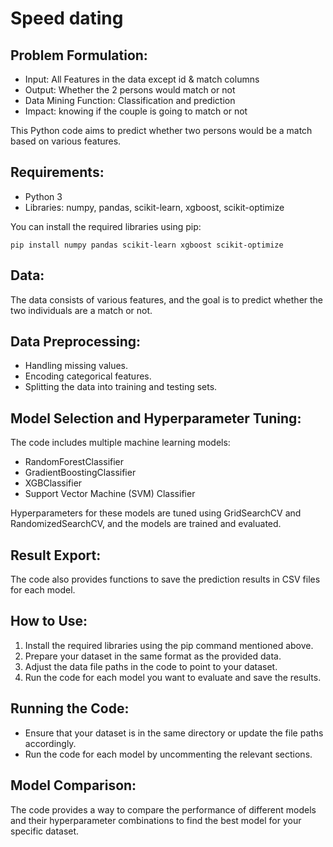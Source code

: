# Speed dating

## Problem Formulation:

* Input: All Features in the data except id & match columns
* Output: Whether the 2 persons would match or not
* Data Mining Function: Classification and prediction
* Impact: knowing if the couple is going to match or not

This Python code aims to predict whether two persons would be a match based on various features.

## Requirements:
- Python 3
- Libraries: numpy, pandas, scikit-learn, xgboost, scikit-optimize

You can install the required libraries using pip:

```
pip install numpy pandas scikit-learn xgboost scikit-optimize
```

## Data:
The data consists of various features, and the goal is to predict whether the two individuals are a match or not.

## Data Preprocessing:
- Handling missing values.
- Encoding categorical features.
- Splitting the data into training and testing sets.

## Model Selection and Hyperparameter Tuning:
The code includes multiple machine learning models:
- RandomForestClassifier
- GradientBoostingClassifier
- XGBClassifier
- Support Vector Machine (SVM) Classifier

Hyperparameters for these models are tuned using GridSearchCV and RandomizedSearchCV, and the models are trained and evaluated.

## Result Export:
The code also provides functions to save the prediction results in CSV files for each model.

## How to Use:
1. Install the required libraries using the pip command mentioned above.
2. Prepare your dataset in the same format as the provided data.
3. Adjust the data file paths in the code to point to your dataset.
4. Run the code for each model you want to evaluate and save the results.

## Running the Code:
- Ensure that your dataset is in the same directory or update the file paths accordingly.
- Run the code for each model by uncommenting the relevant sections.

## Model Comparison:
The code provides a way to compare the performance of different models and their hyperparameter combinations to find the best model for your specific dataset.
